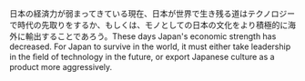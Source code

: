 <tr><td>日本の経済力が弱まってきている現在、日本が世界で生き残る道はテクノロジーで時代の先取りをするか、もしくは、モノとしての日本の文化をより積極的に海外に輸出することであろう。<td><tr><tr><td>These days Japan's economic strength has decreased. For Japan to survive in the world, it must either take leadership in the ﬁeld of technology in the future, or export Japanese culture as a product more aggressively.<td><tr></table>

